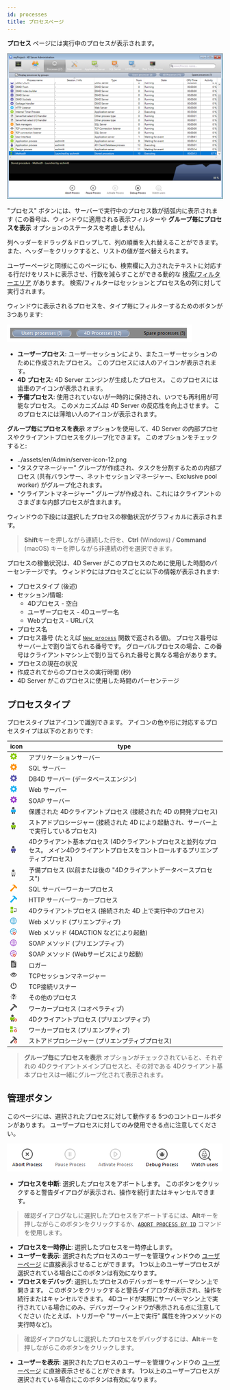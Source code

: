 ```yaml
---
id: processes
title: プロセスページ
---
```



**プロセス** ページには実行中のプロセスが表示されます。

![](../assets/en/Admin/server-admin-process-page.png)


"プロセス" ボタンには、サーバーで実行中のプロセス数が括弧内に表示されます (この番号は、ウィンドウに適用される表示フィルターや **グループ毎にプロセスを表示** オプションのステータスを考慮しません)。

列ヘッダーをドラッグ＆ドロップして、列の順番を入れ替えることができます。 また、ヘッダーをクリックすると、リストの値が並べ替えられます。

ユーザーページと同様にこのページにも、検索欄に入力されたテキストに対応する行だけをリストに表示させ、行数を減らすことができる動的な [検索/フィルターエリア](users.md#検索フィルターエリア) があります。 検索/フィルターはセッションとプロセス名の列に対して実行されます。

ウィンドウに表示されるプロセスを、タイプ毎にフィルターするためのボタンが 3つあります:

![](../assets/en/Admin/server-process-buttons.png)

- **ユーザープロセス**: ユーザーセッションにより、またユーザーセッションのために作成されたプロセス。 このプロセスには人のアイコンが表示されます。
- **4D プロセス**: 4D Server エンジンが生成したプロセス。 このプロセスには歯車のアイコンが表示されます。
- **予備プロセス**: 使用されていないが一時的に保持され、いつでも再利用が可能なプロセス。 このメカニズムは 4D Server の反応性を向上させます。 このプロセスには薄暗い人のアイコンが表示されます。

**グループ毎にプロセスを表示** オプションを使用して、4D Server の内部プロセスやクライアントプロセスをグループ化できます。 このオプションをチェックすると:

- ../assets/en/Admin/server-icon-12.png
- "タスクマネージャー" グループが作成され、タスクを分割するための内部プロセス (共有バランサー、ネットセッションマネージャー、Exclusive pool worker) がグループ化されます。
- "クライアントマネージャー" グループが作成され、これにはクライアントのさまざまな内部プロセスが含まれます。

ウィンドウの下段には選択したプロセスの稼働状況がグラフィカルに表示されます。

> **Shift**キーを押しながら連続した行を、**Ctrl** (Windows) / **Command** (macOS) キーを押しながら非連続の行を選択できます。

プロセスの稼働状況は、4D Server がこのプロセスのために使用した時間のパーセンテージです。 ウィンドウにはプロセスごとに以下の情報が表示されます:

- プロセスタイプ (後述)
- セッション/情報:
    - 4Dプロセス - 空白
    - ユーザープロセス - 4Dユーザー名
    - Webプロセス - URLパス
- プロセス名
- プロセス番号 (たとえば [`New process`](https://doc.4d.com/4dv19/help/command/ja/page317.html) 関数で返される値)。 プロセス番号はサーバー上で割り当てられる番号です。 グローバルプロセスの場合、この番号はクライアントマシン上で割り当てられた番号と異なる場合があります。
- プロセスの現在の状況
- 作成されてからのプロセスの実行時間 (秒)
- 4D Server がこのプロセスに使用した時間のパーセンテージ

## プロセスタイプ

プロセスタイプはアイコンで識別できます。 アイコンの色や形に対応するプロセスタイプは以下のとおりです:

| icon                                       | type                                                                        |
| ------------------------------------------ | --------------------------------------------------------------------------- |
| ![](../assets/en/Admin/server-icon-1.png)  | アプリケーションサーバー                                                                |
| ![](../assets/en/Admin/server-icon-2.png)  | SQL サーバー                                                                    |
| ![](../assets/en/Admin/server-icon-3.png)  | DB4D サーバー (データベースエンジン)                                                      |
| ![](../assets/en/Admin/server-icon-4.png)  | Web サーバー                                                                    |
| ![](../assets/en/Admin/server-icon-5.png)  | SOAP サーバー                                                                   |
| ![](../assets/en/Admin/server-icon-6.png)  | 保護された 4Dクライアントプロセス (接続された 4D の開発プロセス)                                       |
| ![](../assets/en/Admin/server-icon-7.png)  | ストアドプロシージャー (接続された 4D により起動され、サーバー上で実行しているプロセス)                             |
| ![](../assets/en/Admin/server-icon-8.png)  | 4Dクライアント基本プロセス (4Dクライアントプロセスと並列なプロセス。 メイン4Dクライアントプロセスをコントロールするプリエンプティブプロセス) |
| ![](../assets/en/Admin/server-icon-9.png)  | 予備プロセス (以前または後の "4Dクライアントデータベースプロセス")                                       |
| ![](../assets/en/Admin/server-icon-10.png) | SQL サーバーワーカープロセス                                                            |
| ![](../assets/en/Admin/server-icon-11.png) | HTTP サーバーワーカープロセス                                                           |
| ![](../assets/en/Admin/server-icon-13.png) | 4Dクライアントプロセス (接続された 4D 上で実行中のプロセス)                                          |
| ![](../assets/en/Admin/server-icon-14.png) | Web メソッド (プリエンプティブ)                                                         |
| ![](../assets/en/Admin/server-icon-15.png) | Web メソッド (4DACTION などにより起動)                                                 |
| ![](../assets/en/Admin/server-icon-16.png) | SOAP メソッド (プリエンプティブ)                                                        |
| ![](../assets/en/Admin/server-icon-17.png) | SOAP メソッド (Webサービスにより起動)                                                    |
| ![](../assets/en/Admin/server-icon-18.png) | ロガー                                                                         |
| ![](../assets/en/Admin/server-icon-19.png) | TCPセッションマネージャー                                                              |
| ![](../assets/en/Admin/server-icon-20.png) | TCP接続リスナー                                                                   |
| ![](../assets/en/Admin/server-icon-21.png) | その他のプロセス                                                                    |
| ![](../assets/en/Admin/server-icon-22.png) | ワーカープロセス (コオペラティブ)                                                          |
| ![](../assets/en/Admin/server-icon-23.png) | 4Dクライアントプロセス (プリエンプティブ)                                                     |
| ![](../assets/en/Admin/server-icon-24.png) | ワーカープロセス (プリエンプティブ)                                                         |
| ![](../assets/en/Admin/server-icon-25.png) | ストアドプロシージャー (プリエンプティブプロセス)                                                  |

> **グループ毎にプロセスを表示** オプションがチェックされていると、それぞれの 4Dクライアントメインプロセスと、その対である 4Dクライアント基本プロセスは一緒にグループ化されて表示されます。


## 管理ボタン

このページには、選択されたプロセスに対して動作する 5つのコントロールボタンがあります。 ユーザープロセスに対してのみ使用できる点に注意してください。

![](../assets/en/Admin/server-process-actions.png)

- **プロセスを中断**: 選択したプロセスをアボートします。 このボタンをクリックすると警告ダイアログが表示され、操作を続行またはキャンセルできます。

> 確認ダイアログなしに選択したプロセスをアボートするには、**Alt**キーを押しながらこのボタンをクリックするか、[`ABORT PROCESS BY ID`](https://doc.4d.com/4dv19/help/command/ja/page1634.html) コマンドを使用します。

- **プロセスを一時停止**: 選択したプロセスを一時停止します。
- **ユーザーを表示**: 選択されたプロセスのユーザーを管理ウィンドウの [ユーザーページ](users.md) に直接表示させることができます。 1つ以上のユーザープロセスが選択されている場合にこのボタンは有効になります。
- **プロセスをデバッグ**: 選択したプロセスのデバッガーをサーバーマシン上で開きます。 このボタンをクリックすると警告ダイアログが表示され、操作を続行またはキャンセルできます。 4Dコードが実際にサーバーマシン上で実行されている場合にのみ、デバッガーウィンドウが表示される点に注意してください (たとえば、トリガーや "サーバー上で実行" 属性を持つメソッドの実行時など)。

> 確認ダイアログなしに選択したプロセスをデバッグするには、**Alt**キーを押しながらこのボタンをクリックします。

- **ユーザーを表示**: 選択されたプロセスのユーザーを管理ウィンドウの [ユーザーページ](users.md) に直接表示させることができます。 1つ以上のユーザープロセスが選択されている場合にこのボタンは有効になります。

